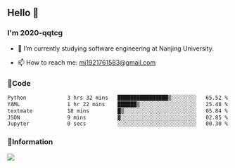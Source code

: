 ## Hello 👋


### I'm 2020-qqtcg

- 🔭 I’m currently studying software engineering at Nanjing University. 
<!-- - 🌱 I’m currently learning MLsys and -->
<!-- - 👯 I’m looking to collaborate on ... -->
<!-- - 🤔 I’m looking for help with ... -->
<!-- - 💬 Ask me about ... -->
- 📫 How to reach me: mj1921761583@gmail.com
<!-- - 😄 Pronouns: ... -->
<!-- - ⚡ Fun fact: ... -->

### 🌱Code
<!--START_SECTION:waka-->

```txt
Python             3 hrs 32 mins   ████████████████▒░░░░░░░░   65.52 %
YAML               1 hr 22 mins    ██████▒░░░░░░░░░░░░░░░░░░   25.48 %
textmate           18 mins         █▒░░░░░░░░░░░░░░░░░░░░░░░   05.84 %
JSON               9 mins          ▓░░░░░░░░░░░░░░░░░░░░░░░░   02.85 %
Jupyter            0 secs          ░░░░░░░░░░░░░░░░░░░░░░░░░   00.30 %
```

<!--END_SECTION:waka-->

### 💬Information
![](https://github-readme-stats.vercel.app/api?username=2020-qqtcg&theme=buefy&hide_border=false)


<!-- <div align="center"> <img src="https://github-readme-activity-graph.vercel.app/graph?username=2020-qqtcg&theme=minimal" /> </div> -->



